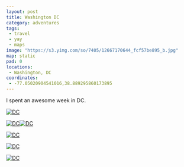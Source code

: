 ```yaml
---
layout: post
title: Washington DC
category: adventures
tags: 
 - travel
 - yay
 - maps
image: "https://s3.yimg.com/so/7405/12667170644_fcf57be895_b.jpg"
map: static
pad: 0
locations:
 - Washington, DC
coordinates: 
 - -77.05020904541016,38.889295860173895
---
```


I spent an awesome week in DC.

<a href="http://www.flickr.com/photos/katydecorah/12666688105/" title="DC by katydecorah, on Flickr"><img src="https://v4s.yimg.com/sm/5485/12666688105_550efc51db_b.jpg" alt="DC"></a>

<a href="http://www.flickr.com/photos/katydecorah/12666807483/" title="DC by katydecorah, on Flickr"><img src="https://v4s.yimg.com/so/7382/12666807483_1e56a7c7cb_b.jpg" class="img-half" alt="DC"></a><a href="http://www.flickr.com/photos/katydecorah/12667150544/" title="DC by katydecorah, on Flickr"><img src="https://v4s.yimg.com/so/7392/12667150544_548740e41e_b.jpg" class="img-half" alt="DC"></a>

<a href="http://www.flickr.com/photos/katydecorah/12667170644/" title="DC by katydecorah, on Flickr"><img src="https://s3.yimg.com/so/7405/12667170644_fcf57be895_b.jpg" class="pop-out" alt="DC"></a>

<a href="http://www.flickr.com/photos/katydecorah/12667152304/" title="DC by katydecorah, on Flickr"><img src="https://s3.yimg.com/so/7377/12667152304_47a1ddda05_b.jpg" alt="DC"></a>

<a href="http://www.flickr.com/photos/katydecorah/12666816563/" title="DC by katydecorah, on Flickr"><img src="https://s3.yimg.com/so/7398/12666816563_21cfc4f959_b.jpg" alt="DC"></a>
